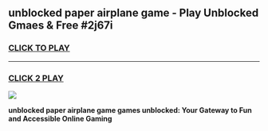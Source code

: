 
## unblocked paper airplane game - Play Unblocked Gmaes & Free #2j67i
<h3>
<a href="https://news.freeplayer.one?title=unblocked_paper_airplane_game&ref=03M">CLICK TO PLAY</a></h3>
<hr>

<h3>
<a href="https://news.freeplayer.one?title=unblocked_paper_airplane_game&ref=03M">CLICK 2 PLAY</a>
  
</h3>

<a href="https://news.freeplayer.one?title=unblocked_paper_airplane_game&ref=03M"><img src="https://clearcache.store/games.png"></a>


**unblocked paper airplane game games unblocked: Your Gateway to Fun and Accessible Online Gaming**

